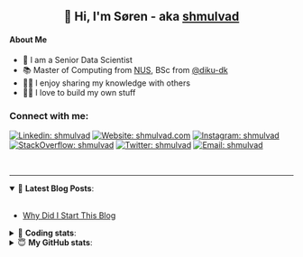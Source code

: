 <h2 align="center">
	👋 Hi, I'm Søren - aka <a href="https://shmulvad.com">shmulvad</a>
</h2>

#### About Me
- 🤖 I am a Senior Data Scientist
- 📚 Master of Computing from [NUS], BSc from [@diku-dk]
- 👨‍🏫 I enjoy sharing my knowledge with others
- 👨‍💻 I love to build my own stuff

### Connect with me:

[![Linkedin: shmulvad](https://img.shields.io/badge/shmulvad-blue?style=flat&logo=Linkedin&logoColor=white)][linkedin]
[![Website: shmulvad.com](https://img.shields.io/badge/shmulvad.com-47CCCC?&style=flat&logo=Google-Chrome&logoColor=white)][website]
[![Instagram: shmulvad](https://img.shields.io/badge/-@shmulvad-purple?style=flat&logo=Instagram&logoColor=white)][instagram]
[![StackOverflow: shmulvad](https://img.shields.io/badge/shmulvad-FE7A16?style=flat&logo=stack-overflow&logoColor=white)][stackOverflow]
[![Twitter: shmulvad](https://img.shields.io/badge/@shmulvad-1ca0f1?style=flat&logo=twitter&logoColor=white)][twitter]
[![Email: shmulvad](https://img.shields.io/badge/shmulvad-D14836?style=flat&logo=gmail&logoColor=white)][mail]

<br />

---

<details open>
 <summary>📕 <b>Latest Blog Posts</b>: </summary>

<br>

<!-- BLOG-POST-LIST:START -->
- [Why Did I Start This Blog](https://shmulvad.com/blog/why-did-start-this-blog)
<!-- BLOG-POST-LIST:END -->

</details>

<!-- --- -->

<details>
 <summary>🤖 <b>Coding stats</b>: </summary>

<br>

NOTE: Doesn't track coding at work or work done in environments such as Jupyter Notebooks.

<!--START_SECTION:waka-->
![Code Time](http://img.shields.io/badge/Code%20Time-2%2C919%20hrs%2032%20mins-blue)

**I'm a Night 🦉** 

```text
🌞 Morning                565 commits         ██░░░░░░░░░░░░░░░░░░░░░░░   08.44 % 
🌆 Daytime                1750 commits        ███████░░░░░░░░░░░░░░░░░░   26.13 % 
🌃 Evening                2694 commits        ██████████░░░░░░░░░░░░░░░   40.23 % 
🌙 Night                  1688 commits        ██████░░░░░░░░░░░░░░░░░░░   25.21 % 
```


📊 **This Week I Spent My Time On** 

```text
💬 Programming Languages: 
Python                   4 hrs 49 mins       █████████░░░░░░░░░░░░░░░░   36.67 % 
TypeScript               4 hrs 23 mins       ████████░░░░░░░░░░░░░░░░░   33.35 % 
Other                    1 hr 49 mins        ███░░░░░░░░░░░░░░░░░░░░░░   13.88 % 
CSS                      30 mins             █░░░░░░░░░░░░░░░░░░░░░░░░   03.91 % 
HTML                     26 mins             █░░░░░░░░░░░░░░░░░░░░░░░░   03.39 % 

🔥 Editors: 
VS Code                  11 hrs 21 mins      ██████████████████████░░░   86.47 % 
Zsh                      1 hr 44 mins        ███░░░░░░░░░░░░░░░░░░░░░░   13.27 % 
Sublime Text             2 mins              ░░░░░░░░░░░░░░░░░░░░░░░░░   00.26 % 

🐱‍💻 Projects: 
km24-core                11 hrs 46 mins      ██████████████████████░░░   89.54 % 
company-scrapers         1 hr 9 mins         ██░░░░░░░░░░░░░░░░░░░░░░░   08.83 % 
Terminal                 8 mins              ░░░░░░░░░░░░░░░░░░░░░░░░░   01.03 % 
new                      4 mins              ░░░░░░░░░░░░░░░░░░░░░░░░░   00.60 % 
```


 Last Updated on 08/11/2024 18:50:32 UTC
<!--END_SECTION:waka-->

</details>

<!-- --- -->

<details>
 <summary>😇 <b>My GitHub stats</b>: </summary>

<br>

<img align="left" alt="shmulvad's Github Stats" src="https://github-readme-stats.vercel.app/api?username=shmulvad&show_icons=true&hide_border=true" />

</details>



[website]: https://shmulvad.com
[twitter]: https://twitter.com/shmulvad
[linkedin]: https://linkedin.com/in/shmulvad
[instagram]: https://instagram.com/shmulvad
[stackOverflow]: https://stackoverflow.com/users/9248793/shmulvad
[mail]: mailto:shmulvad@gmail.com
[@diku-dk]: https://github.com/diku-dk
[github]: https://github.com/shmulvad
[NUS]: https://www.nus.edu.sg
